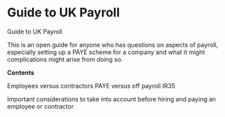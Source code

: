 # Guide to UK Payroll
Guide to UK Payroll

This is an open guide for anyone who has questions on aspects of payroll, especially setting up a PAYE scheme for a company and what it might complications might arise from doing so.

<b>Contents</b>

Employees versus contractors
PAYE versus off payroll
IR35

Important considerations to take into account before hiring and paying an employee or contractor

